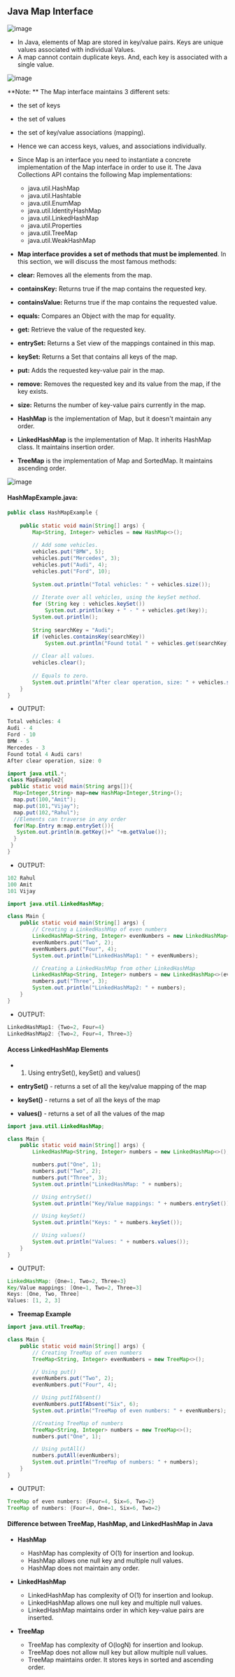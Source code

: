 ## Java Map Interface

![image](https://user-images.githubusercontent.com/40323661/216831626-f31a518e-a6eb-4a8d-ac9e-236c206b24de.png)


* In Java, elements of Map are stored in key/value pairs. Keys are unique values associated with individual Values.
* A map cannot contain duplicate keys. And, each key is associated with a single value.

![image](https://user-images.githubusercontent.com/40323661/216831491-df128579-6d0e-432a-853a-a3e26b6d7475.png)

**Note: ** The Map interface maintains 3 different sets:

  * the set of keys
  * the set of values
  * the set of key/value associations (mapping).
  * Hence we can access keys, values, and associations individually.

* Since Map is an interface you need to instantiate a concrete implementation of the Map interface in order to use it. The Java Collections API contains the following Map implementations:
    * java.util.HashMap
    * java.util.Hashtable
    * java.util.EnumMap
    * java.util.IdentityHashMap
    * java.util.LinkedHashMap
    * java.util.Properties
    * java.util.TreeMap
    * java.util.WeakHashMap

* **Map interface provides a set of methods that must be implemented**. In this section, we will discuss the most famous methods:

* **clear:** Removes all the elements from the map.
* **containsKey:** Returns true if the map contains the requested key.
* **containsValue:** Returns true if the map contains the requested value.
* **equals:** Compares an Object with the map for equality.
* **get:** Retrieve the value of the requested key.
* **entrySet:** Returns a Set view of the mappings contained in this map.
* **keySet:** Returns a Set that contains all keys of the map.
* **put:** Adds the requested key-value pair in the map.
* **remove:** Removes the requested key and its value from the map, if the key exists.
* **size:** Returns the number of key-value pairs currently in the map.

* **HashMap** is the implementation of Map, but it doesn't maintain any order.
* **LinkedHashMap**	 is the implementation of Map. It inherits HashMap class. It maintains insertion order.
* **TreeMap**  is the implementation of Map and SortedMap. It maintains ascending order.

![image](https://user-images.githubusercontent.com/40323661/216832666-293b560e-7e38-4bae-ad6a-6ce0c5c141e4.png)

#### HashMapExample.java:

```java
public class HashMapExample {
 
    public static void main(String[] args) {
        Map<String, Integer> vehicles = new HashMap<>();
 
        // Add some vehicles.
        vehicles.put("BMW", 5);
        vehicles.put("Mercedes", 3);
        vehicles.put("Audi", 4);
        vehicles.put("Ford", 10);
 
        System.out.println("Total vehicles: " + vehicles.size());
 
        // Iterate over all vehicles, using the keySet method.
        for (String key : vehicles.keySet())
            System.out.println(key + " - " + vehicles.get(key));
        System.out.println();
 
        String searchKey = "Audi";
        if (vehicles.containsKey(searchKey))
            System.out.println("Found total " + vehicles.get(searchKey) + " " + searchKey + " cars!\n");
 
        // Clear all values.
        vehicles.clear();
 
        // Equals to zero.
        System.out.println("After clear operation, size: " + vehicles.size());
    }
}

```

* OUTPUT:

```java
Total vehicles: 4
Audi - 4
Ford - 10
BMW - 5
Mercedes - 3
Found total 4 Audi cars!
After clear operation, size: 0
```

```java
import java.util.*;  
class MapExample2{  
 public static void main(String args[]){  
  Map<Integer,String> map=new HashMap<Integer,String>();  
  map.put(100,"Amit");  
  map.put(101,"Vijay");  
  map.put(102,"Rahul");  
  //Elements can traverse in any order  
  for(Map.Entry m:map.entrySet()){  
   System.out.println(m.getKey()+" "+m.getValue());  
  }  
 }  
}  

```
* OUTPUT:

```java
102 Rahul
100 Amit
101 Vijay
```

```java
import java.util.LinkedHashMap;

class Main {
    public static void main(String[] args) {
        // Creating a LinkedHashMap of even numbers
        LinkedHashMap<String, Integer> evenNumbers = new LinkedHashMap<>();
        evenNumbers.put("Two", 2);
        evenNumbers.put("Four", 4);
        System.out.println("LinkedHashMap1: " + evenNumbers);

        // Creating a LinkedHashMap from other LinkedHashMap
        LinkedHashMap<String, Integer> numbers = new LinkedHashMap<>(evenNumbers);
        numbers.put("Three", 3);
        System.out.println("LinkedHashMap2: " + numbers);
    }
}

```
* OUTPUT:

```java
LinkedHashMap1: {Two=2, Four=4}
LinkedHashMap2: {Two=2, Four=4, Three=3}
```

#### Access LinkedHashMap Elements
* 1. Using entrySet(), keySet() and values()

* **entrySet()** - returns a set of all the key/value mapping of the map
* **keySet()** - returns a set of all the keys of the map
* **values()** - returns a set of all the values of the map

```java
import java.util.LinkedHashMap;

class Main {
    public static void main(String[] args) {
        LinkedHashMap<String, Integer> numbers = new LinkedHashMap<>();

        numbers.put("One", 1);
        numbers.put("Two", 2);
        numbers.put("Three", 3);
        System.out.println("LinkedHashMap: " + numbers);

        // Using entrySet()
        System.out.println("Key/Value mappings: " + numbers.entrySet());

        // Using keySet()
        System.out.println("Keys: " + numbers.keySet());

        // Using values()
        System.out.println("Values: " + numbers.values());
    }
}

```
* OUTPUT:
```java
LinkedHashMap: {One=1, Two=2, Three=3}
Key/Value mappings: [One=1, Two=2, Three=3]
Keys: [One, Two, Three]
Values: [1, 2, 3]
```


* **Treemap Example**

```java
import java.util.TreeMap;

class Main {
    public static void main(String[] args) {
        // Creating TreeMap of even numbers
        TreeMap<String, Integer> evenNumbers = new TreeMap<>();

        // Using put()
        evenNumbers.put("Two", 2);
        evenNumbers.put("Four", 4);

        // Using putIfAbsent()
        evenNumbers.putIfAbsent("Six", 6);
        System.out.println("TreeMap of even numbers: " + evenNumbers);

        //Creating TreeMap of numbers
        TreeMap<String, Integer> numbers = new TreeMap<>();
        numbers.put("One", 1);

        // Using putAll()
        numbers.putAll(evenNumbers);
        System.out.println("TreeMap of numbers: " + numbers);
    }
}

```
* OUTPUT:
```java
TreeMap of even numbers: {Four=4, Six=6, Two=2}
TreeMap of numbers: {Four=4, One=1, Six=6, Two=2}
```

#### Difference between TreeMap, HashMap, and LinkedHashMap in Java

* **HashMap**
   * HashMap has complexity of O(1) for insertion and lookup.
   * HashMap allows one null key and multiple null values.
   * HashMap does not maintain any order.

* **LinkedHashMap**
  * LinkedHashMap has complexity of O(1) for insertion and lookup.
  * LinkedHashMap allows one null key and multiple null values.
  * LinkedHashMap maintains order in which key-value pairs are inserted.

* **TreeMap**
  * TreeMap has complexity of O(logN) for insertion and lookup.
  * TreeMap does not allow null key but allow multiple null values.
  * TreeMap maintains order. It stores keys in sorted and ascending order.


